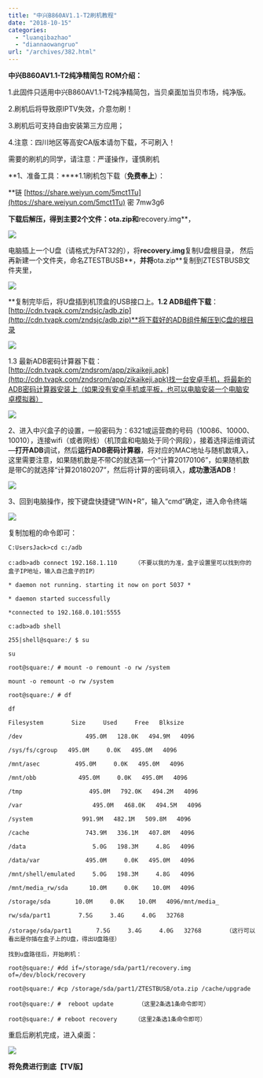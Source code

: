 ```yaml
---
title: "中兴B860AV1.1-T2刷机教程"
date: "2018-10-15"
categories: 
  - "luanqibazhao"
  - "diannaowangruo"
url: "/archives/382.html"
---
```


**中兴B860AV1.1-T2纯净精简包** **ROM介绍：**

1.此固件只适用中兴B860AV1.1-T2纯净精简包，当贝桌面加当贝市场，纯净版。

2.刷机后将导致原IPTV失效，介意勿刷！

3.刷机后可支持自由安装第三方应用；

4.注意：四川地区等高安CA版本请勿下载，不可刷入！

需要的刷机的同学，请注意：严谨操作，谨慎刷机

**1、准备工具：\*\***1.1刷机包下载（**免费奉上**）：

\*\*链 [https://share.weiyun.com/5mct1Tu](https://share.weiyun.com/5mct1Tu) 密 7mw3g6

**下载后解压，得到主要2个文件：**ota.zip**和**recovery.img\*\*，

![](https://img.zhoujie218.top/pc/202111011344543.webp)

电脑插上一个U盘（请格式为FAT32的），将**recovery.img**复制U盘根目录， 然后再新建一个文件夹，命名ZTESTBUSB**，**并将**ota.zip**复制到ZTESTBUSB文件夹里，

![](https://img.zhoujie218.top/pc/202111011344727.webp)

**复制完毕后，将U盘插到机顶盒的USB接口上。**1.2 ADB组件下载**：[http://cdn.tvapk.com/zndsjc/adb.zip](http://cdn.tvapk.com/zndsjc/adb.zip)**将下载好的ADB组件解压到C盘的根目录

![](https://img.zhoujie218.top/pc/202111011344086.webp)

1.3 最新ADB密码计算器下载：[http://cdn.tvapk.com/zndsrom/app/zikaikeji.apk](http://cdn.tvapk.com/zndsrom/app/zikaikeji.apk)找一台安卓手机，将最新的ADB密码计算器安装上（如果没有安卓手机或平板，也可以电脑安装一个电脑安卓模拟器）

![](https://img.zhoujie218.top/pc/202111011344733.webp)

2、进入中兴盒子的设置，一般密码为：6321或运营商的号码（10086、10000、10010），连接wifi（或者网线）（机顶盒和电脑处于同个网段），接着选择运维调试—**打开ADB**调试，然后**运行ADB密码计算器**，将对应的MAC地址与随机数填入，这里需要注意，如果随机数是不带C的就选第一个“计算20170106”，如果随机数是带C的就选择“计算20180207”，然后将计算的密码填入，**成功激活ADB**！

![](https://img.zhoujie218.top/pc/202111011344769.webp)

3、回到电脑操作，按下键盘快捷键“WIN+R”，输入“cmd”确定，进入命令终端

![](https://img.zhoujie218.top/pc/202111011344223.webp)

复制加粗的命令即可：

```
C:UsersJack>cd c:/adb

c:adb>adb connect 192.168.1.110     （不要以我的为准，盒子设置里可以找到你的盒子IP地址，输入自己盒子的IP）

* daemon not running. starting it now on port 5037 *

* daemon started successfully

*connected to 192.168.0.101:5555

c:adb>adb shell

255|shell@square:/ $ su

su

root@square:/ # mount -o remount -o rw /system

mount -o remount -o rw /system

root@square:/ # df

df

Filesystem        Size     Used     Free   Blksize

/dev                  495.0M   128.0K   494.9M   4096

/sys/fs/cgroup   495.0M     0.0K   495.0M   4096

/mnt/asec          495.0M     0.0K   495.0M   4096

/mnt/obb            495.0M     0.0K   495.0M   4096

/tmp                   495.0M   792.0K   494.2M   4096

/var                    495.0M   468.0K   494.5M   4096

/system              991.9M   482.1M   509.8M   4096

/cache                743.9M   336.1M   407.8M   4096

/data                   5.0G   198.3M     4.8G   4096

/data/var             495.0M     0.0K   495.0M   4096

/mnt/shell/emulated     5.0G   198.3M     4.8G   4096

/mnt/media_rw/sda      10.0M     0.0K    10.0M   4096

/storage/sda       10.0M     0.0K    10.0M   4096/mnt/media_

rw/sda/part1        7.5G     3.4G     4.0G   32768

/storage/sda/part1       7.5G     3.4G     4.0G   32768       （这行可以看出是你插在盒子上的U盘，得出U盘路径）

找到u盘路径后，开始刷机：

root@square:/ #dd if=/storage/sda/part1/recovery.img of=/dev/block/recovery

root@square:/ #cp /storage/sda/part1/ZTESTBUSB/ota.zip /cache/upgrade

root@square:/ #  reboot update       （这里2条选1条命令即可）

root@square:/ # reboot recovery     （这里2条选1条命令即可）
```

重启后刷机完成，进入桌面：

![](https://img.zhoujie218.top/pc/202111011344723.webp)

**将免费进行到底【TV版】**
